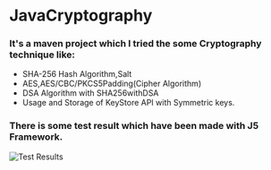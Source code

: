 # JavaCryptography

### It's a maven project which I tried the some Cryptography technique like:
- SHA-256 Hash Algorithm,Salt 
- AES,AES/CBC/PKCS5Padding(Cipher Algorithm)
- DSA Algorithm with SHA256withDSA
- Usage and Storage of KeyStore API with Symmetric keys.

### There is some test result which have been made with J5 Framework.
![Test Results](https://user-images.githubusercontent.com/45934056/75492580-1d1d9d00-59c9-11ea-901e-f416117b1527.png)
